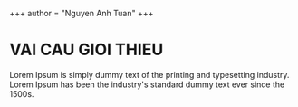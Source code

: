 +++
author = "Nguyen Anh Tuan"
+++

# VAI CAU GIOI THIEU

Lorem Ipsum is simply dummy text of the printing and typesetting industry. Lorem Ipsum has been the industry's standard dummy text ever since the 1500s.

